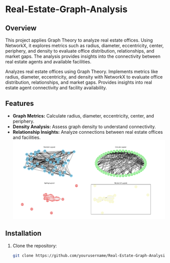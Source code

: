 # Real-Estate-Graph-Analysis

## Overview
This project applies Graph Theory to analyze real estate offices. Using NetworkX, it explores metrics such as radius, diameter, eccentricity, center, periphery, and density to evaluate office distribution, relationships, and market gaps. The analysis provides insights into the connectivity between real estate agents and available facilities.

Analyzes real estate offices using Graph Theory. Implements metrics like radius, diameter, eccentricity, and density with NetworkX to evaluate office distribution, relationships, and market gaps. Provides insights into real estate agent connectivity and facility availability.

## Features
- **Graph Metrics:** Calculate radius, diameter, eccentricity, center, and periphery.
- **Density Analysis:** Assess graph density to understand connectivity.
- **Relationship Insights:** Analyze connections between real estate offices and facilities.
![Graph Visualization](results.png)
## Installation
1. Clone the repository:
   ```bash
   git clone https://github.com/yourusername/Real-Estate-Graph-Analysis.git
